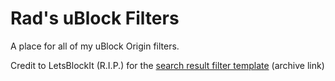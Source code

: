 # Rad's uBlock Filters
A place for all of my uBlock Origin filters.

Credit to LetsBlockIt (R.I.P.) for the [search result filter template](https://web.archive.org/web/20240618082454/https://letsblock.it/filters/search-results) (archive link)

